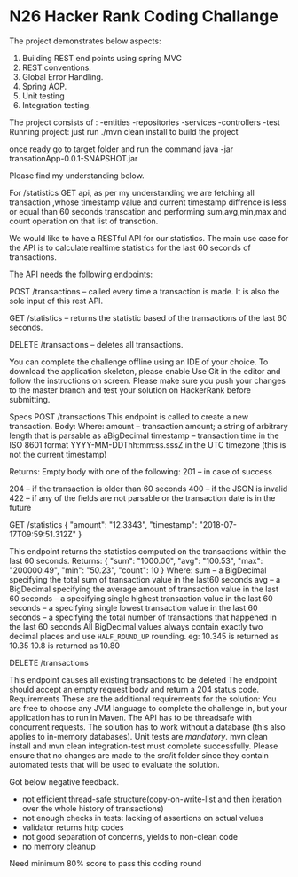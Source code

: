 # N26 Hacker Rank Coding Challange

The project demonstrates below aspects:
1. Building REST end points using spring MVC
2. REST conventions.
3. Global Error Handling.
6. Spring AOP.
7. Unit testing
8. Integration testing.


The project consists of :
-entities
-repositories
-services
-controllers
-test
Running project:
just run ./mvn clean install to build the project

once ready go to target folder and run the command java -jar transationApp-0.0.1-SNAPSHOT.jar

Please find my understanding below.


For /statistics GET api, as per my understanding we are fetching all transaction ,whose timestamp value and current timestamp diffrence
is less or equal than  60 seconds  transcation and performing sum,avg,min,max and count operation on that list of transction.


We would like to have a RESTful API for our statistics. The main use case for the API is to calculate realtime statistics for the last 60 seconds of transactions.

The API needs the following endpoints:

POST /transactions – called every time a transaction is made. It is also the sole input of this rest API.

GET /statistics – returns the statistic based of the transactions of the last 60 seconds.

DELETE /transactions – deletes all transactions.

You can complete the challenge offline using an IDE of your choice. To download the application skeleton, please enable Use Git in the editor and follow the instructions on screen. Please make sure you push your changes to the master branch and test your solution on HackerRank before submitting.

Specs
POST /transactions
This endpoint is called to create a new transaction. Body:
Where:
 amount – transaction amount; a string of arbitrary length that is parsable as aBigDecimal
 timestamp – transaction time in the ISO 8601 format YYYY-MM-DDThh:mm:ss.sssZ in the UTC timezone (this is not the current timestamp)
 
Returns: Empty body with one of the following: 201 – in case of success

204 – if the transaction is older than 60 seconds
400 – if the JSON is invalid
422 – if any of the fields are not parsable or the transaction date is in the future

GET /statistics 
{
  "amount": "12.3343",
  "timestamp": "2018-07-17T09:59:51.312Z"
}
  
This endpoint returns the statistics computed on the transactions within the last 60 seconds.
Returns:
{
  "sum": "1000.00",
  "avg": "100.53",
  "max": "200000.49",
  "min": "50.23",
  "count": 10
}
Where: 
 sum – a BigDecimal specifying the total sum of transaction value in the last60 seconds
 avg – a BigDecimal specifying the average amount of transaction value in the last 60 seconds
  – a specifying single highest transaction value in the last 60 seconds – a   specifying single lowest transaction value in the last 60 seconds
  – a     specifying the total number of transactions that happened in the last 60 seconds
  All BigDecimal values always contain exactly two decimal places and use `HALF_ROUND_UP` rounding. eg: 10.345 is returned as 10.35 10.8 is returned as 10.80
  
DELETE /transactions

This endpoint causes all existing transactions to be deleted
The endpoint should accept an empty request body and return a 204 status code.
Requirements
These are the additional requirements for the solution:
You are free to choose any JVM language to complete the challenge in, but your application has to run in Maven.
The API has to be threadsafe with concurrent requests.
The solution has to work without a database (this also applies to in-memory databases). Unit tests are *mandatory*.
mvn clean install and mvn clean integration-test must complete successfully.
Please ensure that no changes are made to the src/it folder since they contain automated tests that will be used to evaluate the solution.

Got below negative feedback.
 - not efficient thread-safe structure(copy-on-write-list and then iteration over the whole history of transactions)
 - not enough checks in tests: lacking of assertions on actual values
 - validator returns http codes
 - not good separation of concerns, yields to non-clean code
 - no memory cleanup
 
 Need minimum 80% score to pass this coding round
